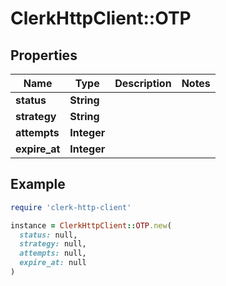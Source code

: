 # ClerkHttpClient::OTP

## Properties

| Name | Type | Description | Notes |
| ---- | ---- | ----------- | ----- |
| **status** | **String** |  |  |
| **strategy** | **String** |  |  |
| **attempts** | **Integer** |  |  |
| **expire_at** | **Integer** |  |  |

## Example

```ruby
require 'clerk-http-client'

instance = ClerkHttpClient::OTP.new(
  status: null,
  strategy: null,
  attempts: null,
  expire_at: null
)
```

